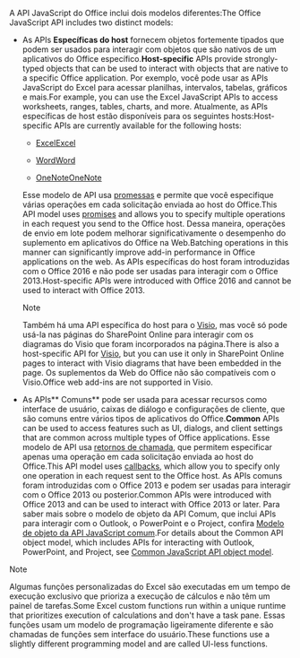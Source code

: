 <span data-ttu-id="51fd5-101">A API JavaScript do Office inclui dois modelos diferentes:</span><span class="sxs-lookup"><span data-stu-id="51fd5-101">The Office JavaScript API includes two distinct models:</span></span>

- <span data-ttu-id="51fd5-102">As APIs **Específicas do host** fornecem objetos fortemente tipados que podem ser usados para interagir com objetos que são nativos de um aplicativos do Office específico.</span><span class="sxs-lookup"><span data-stu-id="51fd5-102">**Host-specific** APIs provide strongly-typed objects that can be used to interact with objects that are native to a specific Office application.</span></span> <span data-ttu-id="51fd5-103">Por exemplo, você pode usar as APIs JavaScript do Excel para acessar planilhas, intervalos, tabelas, gráficos e mais.</span><span class="sxs-lookup"><span data-stu-id="51fd5-103">For example, you can use the Excel JavaScript APIs to access worksheets, ranges, tables, charts, and more.</span></span> <span data-ttu-id="51fd5-104">Atualmente, as APIs específicas de host estão disponíveis para os seguintes hosts:</span><span class="sxs-lookup"><span data-stu-id="51fd5-104">Host-specific APIs are currently available for the following hosts:</span></span>

    - [<span data-ttu-id="51fd5-105">Excel</span><span class="sxs-lookup"><span data-stu-id="51fd5-105">Excel</span></span>](../reference/overview/excel-add-ins-reference-overview.md)

    - [<span data-ttu-id="51fd5-106">Word</span><span class="sxs-lookup"><span data-stu-id="51fd5-106">Word</span></span>](../reference/overview/word-add-ins-reference-overview.md)

    - [<span data-ttu-id="51fd5-107">OneNote</span><span class="sxs-lookup"><span data-stu-id="51fd5-107">OneNote</span></span>](../reference/overview/onenote-add-ins-javascript-reference.md)

    <span data-ttu-id="51fd5-108">Esse modelo de API usa [promessas](https://developer.mozilla.org/docs/Web/JavaScript/Reference/Global_Objects/Promise) e permite que você especifique várias operações em cada solicitação enviada ao host do Office.</span><span class="sxs-lookup"><span data-stu-id="51fd5-108">This API model uses [promises](https://developer.mozilla.org/docs/Web/JavaScript/Reference/Global_Objects/Promise) and allows you to specify multiple operations in each request you send to the Office host.</span></span> <span data-ttu-id="51fd5-109">Dessa maneira, operações de envio em lote podem melhorar significativamente o desempenho do suplemento em aplicativos do Office na Web.</span><span class="sxs-lookup"><span data-stu-id="51fd5-109">Batching operations in this manner can significantly improve add-in performance in Office applications on the web.</span></span> <span data-ttu-id="51fd5-110">As APIs específicas do host foram introduzidas com o Office 2016 e não pode ser usadas para interagir com o Office 2013.</span><span class="sxs-lookup"><span data-stu-id="51fd5-110">Host-specific APIs were introduced with Office 2016 and cannot be used to interact with Office 2013.</span></span>

    > [!NOTE]
    > <span data-ttu-id="51fd5-111">Também há uma API específica do host para o [Visio](../reference/overview/visio-javascript-reference-overview.md), mas você só pode usá-la nas páginas do SharePoint Online para interagir com os diagramas do Visio que foram incorporados na página.</span><span class="sxs-lookup"><span data-stu-id="51fd5-111">There is also a host-specific API for [Visio](../reference/overview/visio-javascript-reference-overview.md), but you can use it only in SharePoint Online pages to interact with Visio diagrams that have been embedded in the page.</span></span> <span data-ttu-id="51fd5-112">Os suplementos da Web do Office não são compatíveis com o Visio.</span><span class="sxs-lookup"><span data-stu-id="51fd5-112">Office web add-ins are not supported in Visio.</span></span>

- <span data-ttu-id="51fd5-113">As APIs\*\* Comuns\*\* pode ser usada para acessar recursos como interface de usuário, caixas de diálogo e configurações de cliente, que são comuns entre vários tipos de aplicativos do Office.</span><span class="sxs-lookup"><span data-stu-id="51fd5-113">**Common** APIs can be used to access features such as UI, dialogs, and client settings that are common across multiple types of Office applications.</span></span> <span data-ttu-id="51fd5-114">Esse modelo de API usa [retornos de chamada](https://developer.mozilla.org/docs/Glossary/Callback_function), que permitem especificar apenas uma operação em cada solicitação enviada ao host do Office.</span><span class="sxs-lookup"><span data-stu-id="51fd5-114">This API model uses [callbacks](https://developer.mozilla.org/docs/Glossary/Callback_function), which allow you to specify only one operation in each request sent to the Office host.</span></span> <span data-ttu-id="51fd5-115">As APIs comuns foram introduzidas com o Office 2013 e podem ser usadas para interagir com o Office 2013 ou posterior.</span><span class="sxs-lookup"><span data-stu-id="51fd5-115">Common APIs were introduced with Office 2013 and can be used to interact with Office 2013 or later.</span></span> <span data-ttu-id="51fd5-116">Para saber mais sobre o modelo de objeto da API Comum, que inclui APIs para interagir com o Outlook, o PowerPoint e o Project, confira [Modelo de objeto da API JavaScript comum](../develop/office-javascript-api-object-model.md).</span><span class="sxs-lookup"><span data-stu-id="51fd5-116">For details about the Common API object model, which includes APIs for interacting with Outlook, PowerPoint, and Project, see [Common JavaScript API object model](../develop/office-javascript-api-object-model.md).</span></span>

> [!NOTE]
> <span data-ttu-id="51fd5-117">Algumas funções personalizadas do Excel são executadas em um tempo de execução exclusivo que prioriza a execução de cálculos e não têm um painel de tarefas.</span><span class="sxs-lookup"><span data-stu-id="51fd5-117">Some Excel custom functions run within a unique runtime that prioritizes execution of calculations and don't have a task pane.</span></span> <span data-ttu-id="51fd5-118">Essas funções usam um modelo de programação ligeiramente diferente e são chamadas de funções sem interface do usuário.</span><span class="sxs-lookup"><span data-stu-id="51fd5-118">These functions use a slightly different programming model and are called UI-less functions.</span></span>

